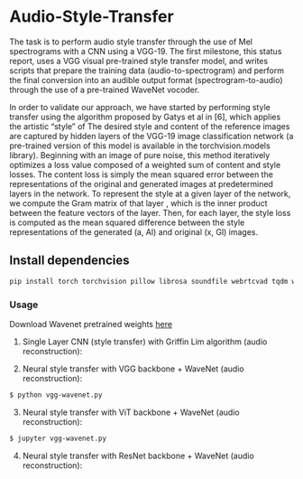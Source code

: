 # Audio-Style-Transfer

  The task is to perform audio style transfer through the use of Mel spectrograms with a CNN using a VGG-19. The first milestone, this status report, uses a VGG visual pre-trained style transfer model, and writes scripts that prepare the training data (audio-to-spectrogram) and perform the final conversion into an audible output format (spectrogram-to-audio) through the use of a pre-trained WaveNet vocoder.

  In order to validate our approach, we have started by performing style transfer using the algorithm proposed by Gatys et al in [6], which applies the artistic “style” of The desired style and content of the reference images are captured by hidden layers of the VGG-19 image classification network (a pre-trained version of this model is available in the torchvision.models library). Beginning with an image of pure noise, this method iteratively optimizes a loss value composed of a weighted sum of content and style losses. The content loss is simply the mean squared error between the representations of the original and generated images at predetermined layers in the network. To represent the style at a given layer of the network, we compute the Gram matrix of that layer , which is the inner product between the feature vectors of the layer. Then, for each layer, the style loss is computed as the mean squared difference between the style representations of the generated (a, Al) and original (x, Gl) images.

## Install dependencies
```bash
pip install torch torchvision pillow librosa soundfile webrtcvad tqdm wavenet_vocoder 
```

### Usage 
Download Wavenet pretrained weights [here](https://www.dropbox.com/s/zdbfprugbagfp2w/20180510_mixture_lj_checkpoint_step000320000_ema.pth?e=1&dl=0)


1. Single Layer CNN (style transfer) with Griffin Lim algorithm (audio reconstruction):

2. Neural style transfer with VGG backbone + WaveNet (audio reconstruction):

```bash
$ python vgg-wavenet.py
```

3. Neural style transfer with ViT backbone + WaveNet (audio reconstruction):

```bash
$ jupyter vgg-wavenet.py
```

4. Neural style transfer with ResNet backbone + WaveNet (audio reconstruction):